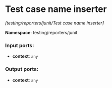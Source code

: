 # Test case name inserter

_[testing/reporters/junit/Test case name inserter]_

__Namespace__: testing/reporters/junit

### Input ports:

* __context__: ` any `

### Output ports:

* __context__: ` any `

